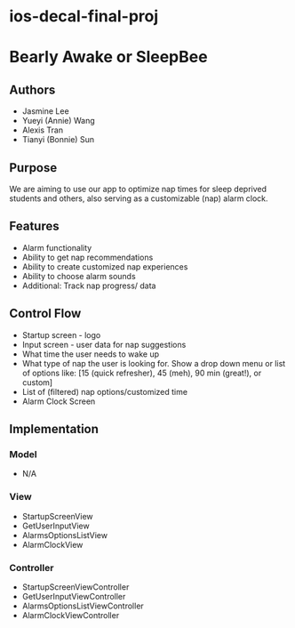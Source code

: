 # ios-decal-final-proj

# Bearly Awake or SleepBee  
## Authors
- Jasmine Lee
- Yueyi (Annie) Wang 
- Alexis Tran
- Tianyi (Bonnie) Sun

## Purpose
We are aiming to use our app to optimize nap times for sleep deprived students and others, also serving as a customizable (nap) alarm clock.

## Features
* Alarm functionality
* Ability to get nap recommendations
* Ability to create customized nap experiences
* Ability to choose alarm sounds 
* Additional: Track nap progress/ data

## Control Flow
* Startup screen - logo
* Input screen - user data for nap suggestions
* What time the user needs to wake up
* What type of nap the user is looking for. Show a drop down menu or list of options like: [15 (quick refresher), 45 (meh), 90 min (great!), or custom]
* List of (filtered) nap options/customized time 
* Alarm Clock Screen

## Implementation
### Model
* N/A

### View
* StartupScreenView
* GetUserInputView
* AlarmsOptionsListView
* AlarmClockView

### Controller
* StartupScreenViewController
* GetUserInputViewController
* AlarmsOptionsListViewController
* AlarmClockViewController

